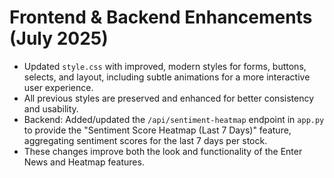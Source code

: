 
# Frontend & Backend Enhancements (July 2025)

- Updated `style.css` with improved, modern styles for forms, buttons, selects, and layout, including subtle animations for a more interactive user experience.
- All previous styles are preserved and enhanced for better consistency and usability.
- Backend: Added/updated the `/api/sentiment-heatmap` endpoint in `app.py` to provide the "Sentiment Score Heatmap (Last 7 Days)" feature, aggregating sentiment scores for the last 7 days per stock.
- These changes improve both the look and functionality of the Enter News and Heatmap features.
